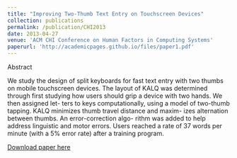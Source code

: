 ```yaml
---
title: "Improving Two-Thumb Text Entry on Touchscreen Devices"
collection: publications
permalink: /publication/CHI2013
date: 2013-04-27
venue: 'ACM CHI Conference on Human Factors in Computing Systems'
paperurl: 'http://academicpages.github.io/files/paper1.pdf'
---
```

Abstract

We study the design of split keyboards for fast text entry with two thumbs on mobile touchscreen devices. The layout of KALQ was determined through first studying how users should grip a device with two hands. We then assigned let- ters to keys computationally, using a model of two-thumb tapping. KALQ minimizes thumb travel distance and maxim- izes alternation between thumbs. An error-correction algo- rithm was added to help address linguistic and motor errors. Users reached a rate of 37 words per minute (with a 5% error rate) after a training program.

[Download paper here](http://academicpages.github.io/files/paper1.pdf)

